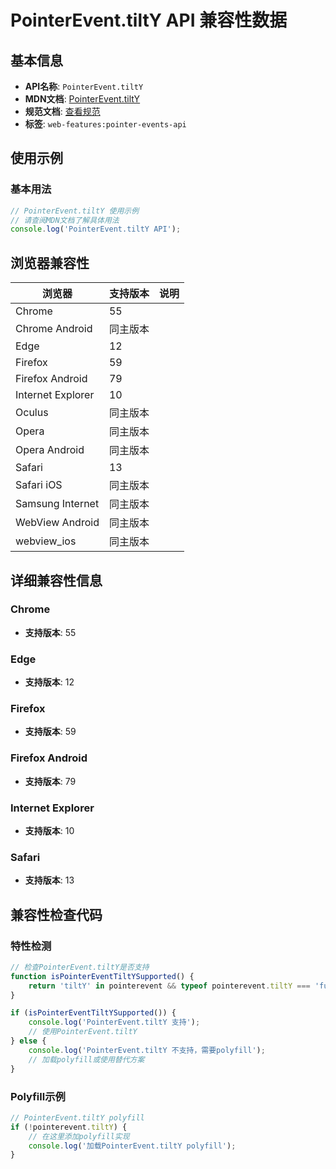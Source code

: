 # PointerEvent.tiltY API 兼容性数据

## 基本信息

- **API名称**: `PointerEvent.tiltY`
- **MDN文档**: [PointerEvent.tiltY](https://developer.mozilla.org/docs/Web/API/PointerEvent/tiltY)
- **规范文档**: [查看规范](https://w3c.github.io/pointerevents/#dom-pointerevent-tilty)
- **标签**: `web-features:pointer-events-api`

## 使用示例

### 基本用法

```javascript
// PointerEvent.tiltY 使用示例
// 请查阅MDN文档了解具体用法
console.log('PointerEvent.tiltY API');
```

## 浏览器兼容性

| 浏览器 | 支持版本 | 说明 |
|--------|----------|------|
| Chrome | 55 |  |
| Chrome Android | 同主版本 |  |
| Edge | 12 |  |
| Firefox | 59 |  |
| Firefox Android | 79 |  |
| Internet Explorer | 10 |  |
| Oculus | 同主版本 |  |
| Opera | 同主版本 |  |
| Opera Android | 同主版本 |  |
| Safari | 13 |  |
| Safari iOS | 同主版本 |  |
| Samsung Internet | 同主版本 |  |
| WebView Android | 同主版本 |  |
| webview_ios | 同主版本 |  |

## 详细兼容性信息

### Chrome

- **支持版本**: 55

### Edge

- **支持版本**: 12

### Firefox

- **支持版本**: 59

### Firefox Android

- **支持版本**: 79

### Internet Explorer

- **支持版本**: 10

### Safari

- **支持版本**: 13

## 兼容性检查代码

### 特性检测

```javascript
// 检查PointerEvent.tiltY是否支持
function isPointerEventTiltYSupported() {
    return 'tiltY' in pointerevent && typeof pointerevent.tiltY === 'function';
}

if (isPointerEventTiltYSupported()) {
    console.log('PointerEvent.tiltY 支持');
    // 使用PointerEvent.tiltY
} else {
    console.log('PointerEvent.tiltY 不支持，需要polyfill');
    // 加载polyfill或使用替代方案
}
```

### Polyfill示例

```javascript
// PointerEvent.tiltY polyfill
if (!pointerevent.tiltY) {
    // 在这里添加polyfill实现
    console.log('加载PointerEvent.tiltY polyfill');
}
```


